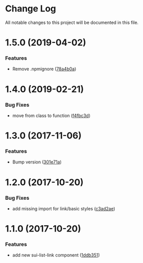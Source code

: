 # Change Log

All notable changes to this project will be documented in this file.

<a name="1.5.0"></a>
# 1.5.0 (2019-04-02)


### Features

* Remove .npmignore ([78a4b0a](https://github.com/SUI-Components/schibsted-spain-components/commit/78a4b0a))



<a name="1.4.0"></a>
# 1.4.0 (2019-02-21)


### Bug Fixes

* move from class to function ([f4fbc3d](https://github.com/SUI-Components/schibsted-spain-components/commit/f4fbc3d))



<a name="1.3.0"></a>
# 1.3.0 (2017-11-06)


### Features

* Bump version ([301e71a](https://github.com/SUI-Components/schibsted-spain-components/commit/301e71a))



<a name="1.2.0"></a>
# 1.2.0 (2017-10-20)


### Bug Fixes

* add missing import for link/basic styles ([c3ad2ae](https://github.com/SUI-Components/schibsted-spain-components/commit/c3ad2ae))



<a name="1.1.0"></a>
# 1.1.0 (2017-10-20)


### Features

* add new sui-list-link component ([1ddb351](https://github.com/SUI-Components/schibsted-spain-components/commit/1ddb351))



